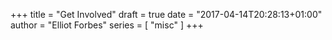 +++
title = "Get Involved"
draft = true
date = "2017-04-14T20:28:13+01:00"
author = "Elliot Forbes"
series = [ "misc" ]
+++